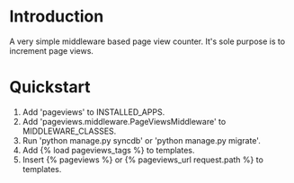 Introduction
============
A very simple middleware based page view counter. It's sole purpose is to increment page views.


Quickstart
==========
1. Add 'pageviews' to INSTALLED_APPS.
2. Add 'pageviews.middleware.PageViewsMiddleware' to MIDDLEWARE_CLASSES.
3. Run 'python manage.py syncdb' or 'python manage.py migrate'.
4. Add {% load pageviews_tags %} to templates.
5. Insert {% pageviews %} or {% pageviews_url request.path %} to templates.